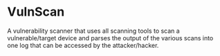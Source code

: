 # VulnScan
A vulnerability scanner that uses all scanning tools to scan a vulnerable/target device and parses the output of the various scans into one log that can be accessed by the attacker/hacker.
